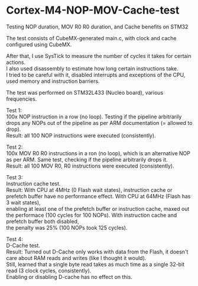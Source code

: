 # Cortex-M4-NOP-MOV-Cache-test   
Testing NOP duration, MOV R0 R0 duration, and Cache benefits on STM32   
  
The test consists of CubeMX-generated main.c, with clock and cache configured using CubeMX.  
  
After that, I use SysTick to measure the number of cycles it takes for certain actions.  
I also used disassembly to estimate how long certain instructions take.  
I tried to be careful with it, disabled interrupts and exceptions of the CPU, used memory and instruction barriers.   
  
The test was performed on STM32L433 (Nucleo board), various frequencies.    

Test 1:  
100x NOP instruction in a row (no loop). Testing if the pipeline arbitrarily drops any NOPs out of the pipeline as per ARM documentation (= allowed to drop).  
Result: all 100 NOP instructions were executed (consistently).  

Test 2:  
100x MOV R0 R0 instructions in a ron (no loop), which is an alternative NOP as per ARM. Same test, checking if the pipeline arbitrarily drops it.  
Result: all 100 MOV R0, R0 instructions were executed (consistently).  
  
Test 3:  
Instruction cache test.   
Result: With CPU at 4MHz (0 Flash wait states), instruction cache or prefetch buffer have no performance effect. With CPU at 64MHz (Flash has 3 wait states),  
enabling at least one of the prefetch buffer or instruction cache, maxed out the performace (100 cycles for 100 NOPs). With instruction cache and prefetch buffer both disabled,  
the penalty was 25% (100 NOPs took 125 cycles).  
  
Test 4:  
D-Cache test.  
Result: Turned out D-Cache only works with data from the Flash, it doesn't care about RAM reads and writes (like I thought it would).  
Still, learned that a single byte read takes as much time as a single 32-bit read (3 clock cycles, consistently).   
Enabling or disabling D-cache has no effect on this.  
